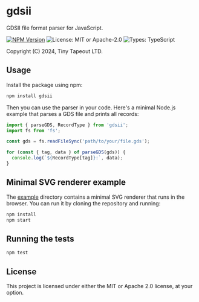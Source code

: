 # gdsii

GDSII file format parser for JavaScript.

[![NPM Version](https://img.shields.io/npm/v/gdsii)](https://www.npmjs.com/package/gdsii)
![License: MIT or Apache-2.0](https://img.shields.io/npm/l/gdsii)
![Types: TypeScript](https://img.shields.io/npm/types/gdsii)

Copyright (C) 2024, Tiny Tapeout LTD.

## Usage

Install the package using npm:

```bash
npm install gdsii
```

Then you can use the parser in your code. Here's a minimal Node.js example 
that parses a GDS file and prints all records:

```javascript
import { parseGDS, RecordType } from 'gdsii';
import fs from 'fs';

const gds = fs.readFileSync('path/to/your/file.gds');

for (const { tag, data } of parseGDS(gds)) {
  console.log(`${RecordType[tag]}:`, data);
}
```

## Minimal SVG renderer example

The [example](example) directory contains a minimal SVG renderer that runs in the browser. You can run it by cloning the repository and running:

```bash
npm install
npm start
```

## Running the tests

```bash
npm test
```

## License

This project is licensed under either the MIT or Apache 2.0 license, at your option.


